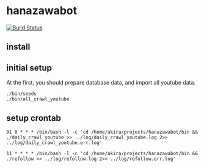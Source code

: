# hanazawabot

[![Build Status](https://circleci.com/gh/h3poteto/hanazawabot.svg?style=shield&circle-token=8c81a54ae9fb7455eb8e742c4de3eb818e2c7e6c)]()

## install

## initial setup
At the first, you should prepare database data, and import all youtube data.
```
./bin/seeds
./bin/all_crawl_youtube
```

## setup crontab
```
01 0 * * * /bin/bash -l -c 'cd /home/akira/projects/hanazawabot/bin && ./daily_crawl_youtube >> ../log/daily_crawl_youtube.log 2>> ../log/daily_crawl_youtube.err.log'

11 * * * * /bin/bash -l -c 'cd /home/akira/projects/hanazawabot/bin && ./refollow >> ../log/refollow.log 2>> ../log/refollow.err.log'
```
